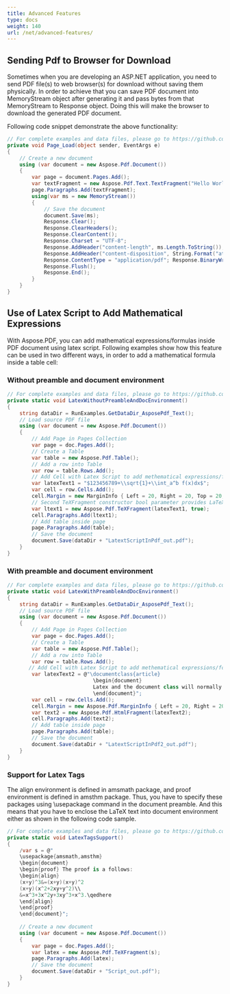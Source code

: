 ```yaml
---
title: Advanced Features
type: docs
weight: 140
url: /net/advanced-features/
---
```

<script type="application/ld+json">
{
    "@context": "https://schema.org",
    "@type": "TechArticle",
    "headline": "Advanced Features",
    "alternativeHeadline": "Streamlined PDF Handling and Mathematical Expression Support in C#",
    "abstract": "Discover the latest enhancement in Aspose.PDF for .NET that allows seamless sending of PDF documents to web browsers for direct download without the need for physical storage. This feature not only simplifies file delivery but also includes advanced capabilities to extract embedded files and incorporate complex mathematical expressions using LaTeX, making it an essential tool for developers working with PDF formats",
    "author": {
        "@type": "Person",
        "name": "Anastasiia Holub",
        "givenName": "Anastasiia",
        "familyName": "Holub",
        "url": "https://www.linkedin.com/in/anastasiia-holub-750430225/"
    },
    "genre": "pdf document generation",
    "wordcount": "386",
    "proficiencyLevel": "Beginner",
    "publisher": {
        "@type": "Organization",
        "name": "Aspose.PDF for .NET",
        "url": "https://products.aspose.com/pdf",
        "logo": "https://www.aspose.cloud/templates/aspose/img/products/pdf/aspose_pdf-for-net.svg",
        "alternateName": "Aspose",
        "sameAs": [
            "https://facebook.com/aspose.pdf/",
            "https://twitter.com/asposepdf",
            "https://www.youtube.com/channel/UCmV9sEg_QWYPi6BJJs7ELOg/featured",
            "https://www.linkedin.com/company/aspose",
            "https://stackoverflow.com/questions/tagged/aspose",
            "https://aspose.quora.com/",
            "https://aspose.github.io/"
        ],
        "contactPoint": [
            {
                "@type": "ContactPoint",
                "telephone": "+1 903 306 1676",
                "contactType": "sales",
                "areaServed": "US",
                "availableLanguage": "en"
            },
            {
                "@type": "ContactPoint",
                "telephone": "+44 141 628 8900",
                "contactType": "sales",
                "areaServed": "GB",
                "availableLanguage": "en"
            },
            {
                "@type": "ContactPoint",
                "telephone": "+61 2 8006 6987",
                "contactType": "sales",
                "areaServed": "AU",
                "availableLanguage": "en"
            }
        ]
    },
    "url": "/net/advanced-features/",
    "mainEntityOfPage": {
        "@type": "WebPage",
        "@id": "/net/advanced-features/"
    },
    "dateModified": "2024-11-25",
    "description": "Aspose.PDF can perform not only simple and easy tasks but also cope with more complex goals. Check the next section for advanced users and developers."
}
</script>

## Sending Pdf to Browser for Download

Sometimes when you are developing an ASP.NET application, you need to send PDF file(s) to web browser(s) for download without saving them physically. In order to achieve that you can save PDF document into MemoryStream object after generating it and pass bytes from that MemoryStream to Response object. Doing this will make the browser to download the generated PDF document.

Following code snippet demonstrate the above functionality:
```csharp
// For complete examples and data files, please go to https://github.com/aspose-pdf/Aspose.PDF-for-.NET
private void Page_Load(object sender, EventArgs e)
{
    // Create a new document
    using (var document = new Aspose.Pdf.Document())
    {
        var page = document.Pages.Add();
        var textFragment = new Aspose.Pdf.Text.TextFragment("Hello World");
        page.Paragraphs.Add(textFragment);
        using(var ms = new MemoryStream())
        {
            // Save the document
            document.Save(ms);
            Response.Clear();
            Response.ClearHeaders();
            Response.ClearContent();
            Response.Charset = "UTF-8";
            Response.AddHeader("content-length", ms.Length.ToString());
            Response.AddHeader("content-disposition", String.Format("attachment;filename=TestDocument.pdf", "FileName"));
            Response.ContentType = "application/pdf"; Response.BinaryWrite(ms.ToArray());
            Response.Flush();
            Response.End();
        }
    }
}  
```

## Use of Latex Script to Add Mathematical Expressions

With Aspose.PDF, you can add mathematical expressions/formulas inside PDF document using latex script. Following examples show how this feature can be used in two different ways, in order to add a mathematical formula inside a table cell:

### Without preamble and document environment

```csharp
// For complete examples and data files, please go to https://github.com/aspose-pdf/Aspose.PDF-for-.NET      
private static void LatexWithoutPreambleAndDocEnvironment()
{
    string dataDir = RunExamples.GetDataDir_AsposePdf_Text();
    // Load source PDF file
    using (var document = new Aspose.Pdf.Document())
    {
        // Add Page in Pages Collection
        var page = doc.Pages.Add();
        // Create a Table
        var table = new Aspose.Pdf.Table();
        // Add a row into Table
        var row = table.Rows.Add();
        // Add Cell with Latex Script to add methematical expressions/formulae
        var latexText1 = "$123456789+\\sqrt{1}+\\int_a^b f(x)dx$";
        var cell = row.Cells.Add();
        cell.Margin = new MarginInfo { Left = 20, Right = 20, Top = 20, Bottom = 20 };
        // Second TeXFragment constructor bool parameter provides LaTeX paragraph indents elimination
        var ltext1 = new Aspose.Pdf.TeXFragment(latexText1, true);
        cell.Paragraphs.Add(ltext1);
        // Add table inside page
        page.Paragraphs.Add(table);
        // Save the document
        document.Save(dataDir + "LatextScriptInPdf_out.pdf");
    }
}
```

### With preamble and document environment

```csharp
// For complete examples and data files, please go to https://github.com/aspose-pdf/Aspose.PDF-for-.NET
private static void LatexWithPreambleAndDocEnvironment()
{
    string dataDir = RunExamples.GetDataDir_AsposePdf_Text();
    // Load source PDF file
    using (var document = new Aspose.Pdf.Document())
    {
        // Add Page in Pages Collection
        var page = doc.Pages.Add();
        // Create a Table
        var table = new Aspose.Pdf.Table();
        // Add a row into Table
        var row = table.Rows.Add();
       // Add Cell with Latex Script to add methematical expressions/formulae
        var latexText2 = @"\documentclass{article}
                            \begin{document}
                            Latex and the document class will normally take care of page layout issues for you. For submission to an academic publication, this entire topic will be out
                            \end{document}";
        var cell = row.Cells.Add();
        cell.Margin = new Aspose.Pdf.MarginInfo { Left = 20, Right = 20, Top = 20, Bottom = 20 };
        var text2 = new Aspose.Pdf.HtmlFragment(latexText2);
        cell.Paragraphs.Add(text2);
        // Add table inside page
        page.Paragraphs.Add(table);
        // Save the document
        document.Save(dataDir + "LatextScriptInPdf2_out.pdf");
    }
}
```

### Support for Latex Tags

The align environment is defined in amsmath package, and proof environment is defined in amsthm package. Thus, you have to specify these packages using \usepackage command in the document preamble. And this means that you have to enclose the LaTeX text into document environment either as shown in the following code sample.

```csharp
// For complete examples and data files, please go to https://github.com/aspose-pdf/Aspose.PDF-for-.NET
private static void LatexTagsSupport()
{
    /var s = @"
    \usepackage{amsmath,amsthm}
    \begin{document}
    \begin{proof} The proof is a follows: 
    \begin{align}
    (x+y)^3&=(x+y)(x+y)^2
    (x+y)(x^2+2xy+y^2)\\
    &=x^3+3x^2y+3xy^3+x^3.\qedhere
    \end{align}
    \end{proof}
    \end{document}";
    
    // Create a new document
    using (var document = new Aspose.Pdf.Document())
    {
        var page = doc.Pages.Add();
        var latex = new Aspose.Pdf.TeXFragment(s);
        page.Paragraphs.Add(latex);
        // Save the document
        document.Save(dataDir + "Script_out.pdf");
    }
}
```
